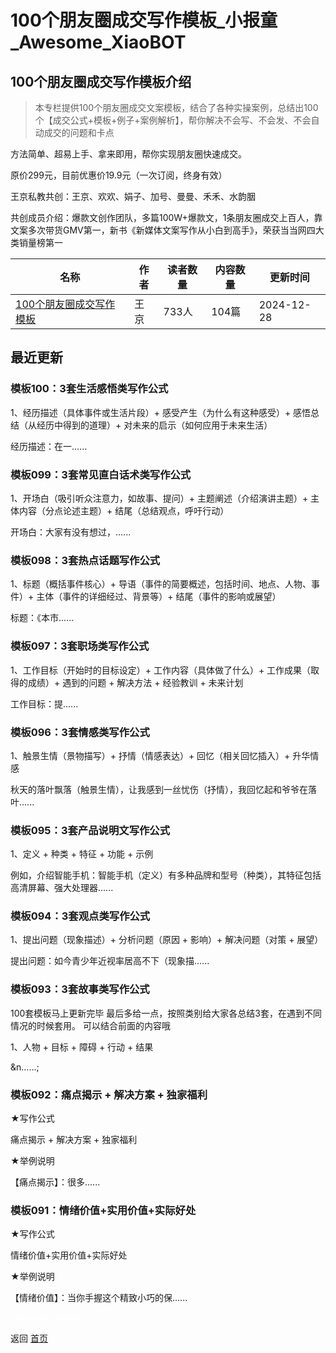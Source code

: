 # 100个朋友圈成交写作模板_小报童_Awesome_XiaoBOT

## 100个朋友圈成交写作模板介绍
> 本专栏提供100个朋友圈成交文案模板，结合了各种实操案例，总结出100个【成交公式+模板+例子+案例解析】，帮你解决不会写、不会发、不会自动成交的问题和卡点    
    
方法简单、超易上手、拿来即用，帮你实现朋友圈快速成交。    
    
原价299元，目前优惠价19.9元（一次订阅，终身有效）    
    
王京私教共创：王京、欢欢、娟子、加号、曼曼、禾禾、水韵胭    
    
共创成员介绍：爆款文创作团队，多篇100W+爆款文，1条朋友圈成交上百人，靠文案多次带货GMV第一，新书《新媒体文案写作从小白到高手》，荣获当当网四大类销量榜第一  
  


|名称|作者|读者数量|内容数量|更新时间|
|---|---|---|---|---|
|[100个朋友圈成交写作模板](https://xiaobot.net/p/xinsheng2020072?refer=0b133df9-27dc-423b-8101-639049001c13)|王京|733人|104篇|2024-12-28|

## 最近更新
### 模板100：3套生活感悟类写作公式

1、经历描述（具体事件或生活片段）+ 感受产生（为什么有这种感受）+ 感悟总结（从经历中得到的道理）+ 对未来的启示（如何应用于未来生活）



经历描述：在一......

### 模板099：3套常见直白话术类写作公式

1、开场白（吸引听众注意力，如故事、提问）+ 主题阐述（介绍演讲主题）+ 主体内容（分点论述主题）+ 结尾（总结观点，呼吁行动）



开场白：大家有没有想过，......

### 模板098：3套热点话题写作公式

1、标题（概括事件核心）+ 导语（事件的简要概述，包括时间、地点、人物、事件）+ 主体（事件的详细经过、背景等）+ 结尾（事件的影响或展望）



标题：《本市......

### 模板097：3套职场类写作公式

1、工作目标（开始时的目标设定）+ 工作内容（具体做了什么）+ 工作成果（取得的成绩）+ 遇到的问题 + 解决方法 + 经验教训 + 未来计划



工作目标：提......

### 模板096：3套情感类写作公式

1、触景生情（景物描写）+ 抒情（情感表达）+ 回忆（相关回忆插入）+ 升华情感



秋天的落叶飘落（触景生情），让我感到一丝忧伤（抒情），我回忆起和爷爷在落叶......

### 模板095：3套产品说明文写作公式

1、定义 + 种类 + 特征 + 功能 + 示例



例如，介绍智能手机：智能手机（定义）有多种品牌和型号（种类），其特征包括高清屏幕、强大处理器......

### 模板094：3套观点类写作公式

1、提出问题（现象描述）+ 分析问题（原因 + 影响）+ 解决问题（对策 + 展望）



提出问题：如今青少年近视率居高不下（现象描......

### 模板093：3套故事类写作公式

100套模板马上更新完毕 最后多给一点，按照类别给大家各总结3套，在遇到不同情况的时候套用。 可以结合前面的内容哦

1、人物 + 目标 + 障碍 + 行动 + 结果

&n......;

### 模板092：痛点揭示 + 解决方案 + 独家福利

★写作公式



痛点揭示 + 解决方案 + 独家福利



★举例说明



【痛点揭示】：很多......

### 模板091：情绪价值+实用价值+实际好处

★写作公式



情绪价值+实用价值+实际好处



★举例说明

【情绪价值】：当你手握这个精致小巧的保......


<a href="https://github.com/Reno9527/awesome-xiaobot" style="color: white; text-decoration: none;">awesome-xiaobot</a>

返回 [首页](../README.md)
